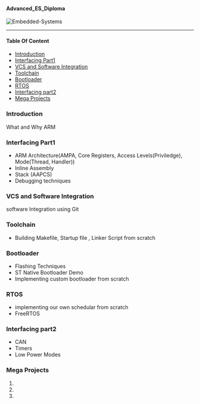 #### Advanced_ES_Diploma

![Embedded-Systems](https://img.shields.io/badge/embedded-systems-blue)

---

#### Table Of Content

- [Introduction](#introduction)
- [Interfacing Part1](#interfacing-part1)
- [VCS and Software Integration](#vcs-and-software-integration)
- [Toolchain](#toolchain)
- [Bootloader](#bootloader)
- [RTOS](#rtos)
- [Interfacing part2](#interfacing-part2)
- [Mega Projects](#mega-projects)

### Introduction

What and Why ARM

### Interfacing Part1

- ARM Architecture(AMPA, Core Registers, Access Levels(Priviledge), Mode(Thread, Handler))
- Inline Assembly
- Stack (AAPCS)
- Debugging techniques

### VCS and Software Integration

software Integration using Git

### Toolchain

- Building Makefile, Startup file , Linker Script from scratch

### Bootloader

- Flashing Techniques
- ST Native Bootloader Demo
- Implementing custom bootloader from scratch

### RTOS

- implementing our own schedular from scratch
- FreeRTOS

### Interfacing part2

- CAN
- Timers
- Low Power Modes

### Mega Projects

1.
2.
3.
